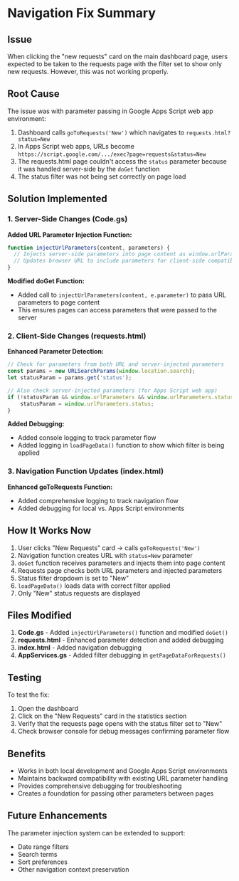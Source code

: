 # Navigation Fix Summary

## Issue
When clicking the "new requests" card on the main dashboard page, users expected to be taken to the requests page with the filter set to show only new requests. However, this was not working properly.

## Root Cause
The issue was with parameter passing in Google Apps Script web app environment:

1. Dashboard calls `goToRequests('New')` which navigates to `requests.html?status=New`
2. In Apps Script web apps, URLs become `https://script.google.com/.../exec?page=requests&status=New`
3. The requests.html page couldn't access the `status` parameter because it was handled server-side by the `doGet` function
4. The status filter was not being set correctly on page load

## Solution Implemented

### 1. Server-Side Changes (Code.gs)

**Added URL Parameter Injection Function:**
```javascript
function injectUrlParameters(content, parameters) {
  // Injects server-side parameters into page content as window.urlParameters
  // Updates browser URL to include parameters for client-side compatibility
}
```

**Modified doGet Function:**
- Added call to `injectUrlParameters(content, e.parameter)` to pass URL parameters to page content
- This ensures pages can access parameters that were passed to the server

### 2. Client-Side Changes (requests.html)

**Enhanced Parameter Detection:**
```javascript
// Check for parameters from both URL and server-injected parameters
const params = new URLSearchParams(window.location.search);
let statusParam = params.get('status');

// Also check server-injected parameters (for Apps Script web app)
if (!statusParam && window.urlParameters && window.urlParameters.status) {
    statusParam = window.urlParameters.status;
}
```

**Added Debugging:**
- Added console logging to track parameter flow
- Added logging in `loadPageData()` function to show which filter is being applied

### 3. Navigation Function Updates (index.html)

**Enhanced goToRequests Function:**
- Added comprehensive logging to track navigation flow
- Added debugging for local vs. Apps Script environments

## How It Works Now

1. User clicks "New Requests" card → calls `goToRequests('New')`
2. Navigation function creates URL with `status=New` parameter
3. `doGet` function receives parameters and injects them into page content
4. Requests page checks both URL parameters and injected parameters
5. Status filter dropdown is set to "New" 
6. `loadPageData()` loads data with correct filter applied
7. Only "New" status requests are displayed

## Files Modified

1. **Code.gs** - Added `injectUrlParameters()` function and modified `doGet()`
2. **requests.html** - Enhanced parameter detection and added debugging
3. **index.html** - Added navigation debugging
4. **AppServices.gs** - Added filter debugging in `getPageDataForRequests()`

## Testing

To test the fix:
1. Open the dashboard
2. Click on the "New Requests" card in the statistics section
3. Verify that the requests page opens with the status filter set to "New"
4. Check browser console for debug messages confirming parameter flow

## Benefits

- Works in both local development and Google Apps Script environments
- Maintains backward compatibility with existing URL parameter handling
- Provides comprehensive debugging for troubleshooting
- Creates a foundation for passing other parameters between pages

## Future Enhancements

The parameter injection system can be extended to support:
- Date range filters
- Search terms
- Sort preferences
- Other navigation context preservation